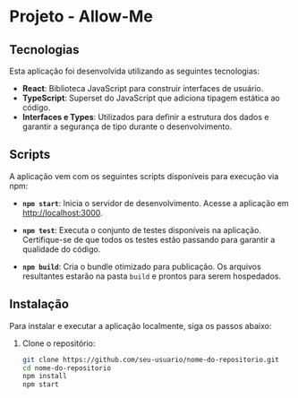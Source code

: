 # Projeto - Allow-Me

## Tecnologias

Esta aplicação foi desenvolvida utilizando as seguintes tecnologias:

- **React**: Biblioteca JavaScript para construir interfaces de usuário.
- **TypeScript**: Superset do JavaScript que adiciona tipagem estática ao código.
- **Interfaces e Types**: Utilizados para definir a estrutura dos dados e garantir a segurança de tipo durante o desenvolvimento.

## Scripts

A aplicação vem com os seguintes scripts disponíveis para execução via npm:

- **`npm start`**: Inicia o servidor de desenvolvimento. Acesse a aplicação em [http://localhost:3000](http://localhost:3000).
  
- **`npm test`**: Executa o conjunto de testes disponíveis na aplicação. Certifique-se de que todos os testes estão passando para garantir a qualidade do código.

- **`npm build`**: Cria o bundle otimizado para publicação. Os arquivos resultantes estarão na pasta `build` e prontos para serem hospedados.

## Instalação

Para instalar e executar a aplicação localmente, siga os passos abaixo:

1. Clone o repositório:

   ```bash
   git clone https://github.com/seu-usuario/nome-do-repositorio.git
   cd nome-do-repositorio
   npm install
   npm start


